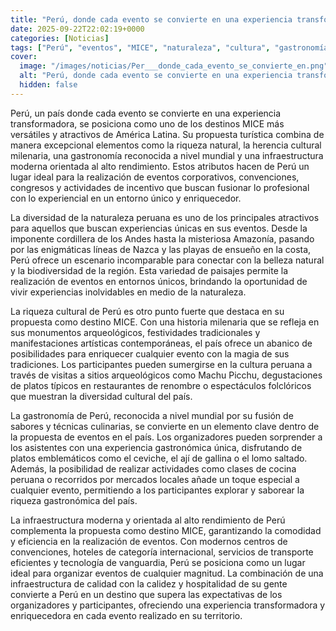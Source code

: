 ```yaml
---
title: "Perú, donde cada evento se convierte en una experiencia transformadora"
date: 2025-09-22T22:02:19+0000
categories: [Noticias]
tags: ["Perú", "eventos", "MICE", "naturaleza", "cultura", "gastronomía", "infraestructura."]
cover:
  image: "/images/noticias/Per___donde_cada_evento_se_convierte_en.png"
  alt: "Perú, donde cada evento se convierte en una experiencia transformadora"
  hidden: false
---
```


Perú, un país donde cada evento se convierte en una experiencia transformadora, se posiciona como uno de los destinos MICE más versátiles y atractivos de América Latina. Su propuesta turística combina de manera excepcional elementos como la riqueza natural, la herencia cultural milenaria, una gastronomía reconocida a nivel mundial y una infraestructura moderna orientada al alto rendimiento. Estos atributos hacen de Perú un lugar ideal para la realización de eventos corporativos, convenciones, congresos y actividades de incentivo que buscan fusionar lo profesional con lo experiencial en un entorno único y enriquecedor.

La diversidad de la naturaleza peruana es uno de los principales atractivos para aquellos que buscan experiencias únicas en sus eventos. Desde la imponente cordillera de los Andes hasta la misteriosa Amazonía, pasando por las enigmáticas líneas de Nazca y las playas de ensueño en la costa, Perú ofrece un escenario incomparable para conectar con la belleza natural y la biodiversidad de la región. Esta variedad de paisajes permite la realización de eventos en entornos únicos, brindando la oportunidad de vivir experiencias inolvidables en medio de la naturaleza.

La riqueza cultural de Perú es otro punto fuerte que destaca en su propuesta como destino MICE. Con una historia milenaria que se refleja en sus monumentos arqueológicos, festividades tradicionales y manifestaciones artísticas contemporáneas, el país ofrece un abanico de posibilidades para enriquecer cualquier evento con la magia de sus tradiciones. Los participantes pueden sumergirse en la cultura peruana a través de visitas a sitios arqueológicos como Machu Picchu, degustaciones de platos típicos en restaurantes de renombre o espectáculos folclóricos que muestran la diversidad cultural del país.

La gastronomía de Perú, reconocida a nivel mundial por su fusión de sabores y técnicas culinarias, se convierte en un elemento clave dentro de la propuesta de eventos en el país. Los organizadores pueden sorprender a los asistentes con una experiencia gastronómica única, disfrutando de platos emblemáticos como el ceviche, el ají de gallina o el lomo saltado. Además, la posibilidad de realizar actividades como clases de cocina peruana o recorridos por mercados locales añade un toque especial a cualquier evento, permitiendo a los participantes explorar y saborear la riqueza gastronómica del país.

La infraestructura moderna y orientada al alto rendimiento de Perú complementa la propuesta como destino MICE, garantizando la comodidad y eficiencia en la realización de eventos. Con modernos centros de convenciones, hoteles de categoría internacional, servicios de transporte eficientes y tecnología de vanguardia, Perú se posiciona como un lugar ideal para organizar eventos de cualquier magnitud. La combinación de una infraestructura de calidad con la calidez y hospitalidad de su gente convierte a Perú en un destino que supera las expectativas de los organizadores y participantes, ofreciendo una experiencia transformadora y enriquecedora en cada evento realizado en su territorio.
